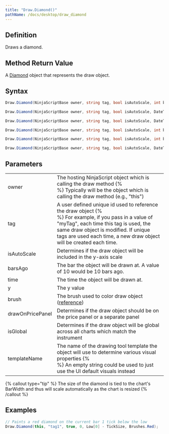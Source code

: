 ```yaml
---
title: "Draw.Diamond()"
pathName: /docs/desktop/draw_diamond
---
```


## Definition

Draws a diamond.

## Method Return Value

A [Diamond](/docs/desktop/diamond) object that represents the draw object.

## Syntax

```csharp
Draw.Diamond(NinjaScriptBase owner, string tag, bool isAutoScale, int barsAgo, double y, Brush brush)  
```

```csharp
Draw.Diamond(NinjaScriptBase owner, string tag, bool isAutoScale, DateTime time, double y, Brush brush)  
```

```csharp
Draw.Diamond(NinjaScriptBase owner, string tag, bool isAutoScale, DateTime time, double y, Brush brush, bool drawOnPricePanel)  
```

```csharp
Draw.Diamond(NinjaScriptBase owner, string tag, bool isAutoScale, int barsAgo, double y, Brush brush, bool drawOnPricePanel)  
```

```csharp
Draw.Diamond(NinjaScriptBase owner, string tag, bool isAutoScale, int barsAgo, double y, bool isGlobal, string templateName)  
```

```csharp
Draw.Diamond(NinjaScriptBase owner, string tag, bool isAutoScale, DateTime time, double y, bool isGlobal, string templateName)  
```

## Parameters

|  |  |
| --- | --- |
| owner | The hosting NinjaScript object which is calling the draw method {% <br> %} Typically will be the object which is calling the draw method (e.g., "this") |
| tag | A user defined unique id used to reference the draw object {% <br> %} For example, if you pass in a value of "myTag", each time this tag is used, the same draw object is modified. If unique tags are used each time, a new draw object will be created each time. |
| isAutoScale | Determines if the draw object will be included in the y-axis scale |
| barsAgo | The bar the object will be drawn at. A value of 10 would be 10 bars ago. |
| time | The time the object will be drawn at. |
| y | The y value |
| brush | The brush used to color draw object ([reference](https://msdn.microsoft.com/en-us/library/system.windows.media.brushes%28v=vs.110%29.aspx)) |
| drawOnPricePanel | Determines if the draw object should be on the price panel or a separate panel |
| isGlobal | Determines if the draw object will be global across all charts which match the instrument |
| templateName | The name of the drawing tool template the object will use to determine various visual properties {% <br> %} An empty string could be used to just use the UI default visuals instead |

{% callout type="tip" %}
The size of the diamond is tied to the chart's BarWidth and thus will scale automatically as the chart is resized
{% /callout %}

## Examples

```csharp
// Paints a red diamond on the current bar 1 tick below the low
Draw.Diamond(this, "tag1", true, 0, Low[0] - TickSize, Brushes.Red);
```
